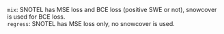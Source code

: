 ```mix```: SNOTEL has MSE loss and BCE loss (positive SWE or not), snowcover is used for BCE loss.  
```regress```: SNOTEL has MSE loss only, no snowcover is used.  

